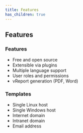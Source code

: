 ```yaml
---
title: Features
has_children: true
---
```


## Features

### Features

- Free and open source
- Extensible via plugins
- Multiple language support
- User roles and permissions
- vReport generation (PDF, Word)

### Templates

- Single Linux host
- Single Windows host
- Internet domain
- Intranet domain
- Email address